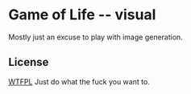 Game of Life -- visual
======================

Mostly just an excuse to play with image generation.

License
-------

[WTFPL](http://www.wtfpl.net/about/) Just do what the fuck you want to.
